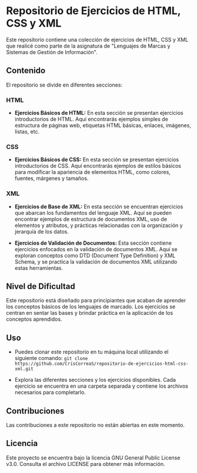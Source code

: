 # Repositorio de Ejercicios de HTML, CSS y XML
Este repositorio contiene una colección de ejercicios de HTML, CSS y XML que realicé como parte de la asignatura de "Lenguajes de Marcas y Sistemas de Gestión de Información".

## Contenido
El repositorio se divide en diferentes secciones:

### HTML
- **Ejercicios Básicos de HTML:** En esta sección se presentan ejercicios introductorios de HTML. Aquí encontrarás ejemplos simples de estructura de páginas web, etiquetas HTML básicas, enlaces, imágenes, listas, etc.

### CSS
- **Ejercicios Básicos de CSS:** En esta sección se presentan ejercicios introductorios de CSS. Aquí encontrarás ejemplos de estilos básicos para modificar la apariencia de elementos HTML, como colores, fuentes, márgenes y tamaños.

### XML
- **Ejercicios de Base de XML:** En esta sección se encuentran ejercicios que abarcan los fundamentos del lenguaje XML. Aquí se pueden encontrar ejemplos de estructura de documentos XML, uso de elementos y atributos, y prácticas relacionadas con la organización y jerarquía de los datos.

- **Ejercicios de Validación de Documentos:** Esta sección contiene ejercicios enfocados en la validación de documentos XML. Aquí se exploran conceptos como DTD (Document Type Definition) y XML Schema, y se practica la validación de documentos XML utilizando estas herramientas.

## Nivel de Dificultad
Este repositorio está diseñado para principiantes que acaban de aprender los conceptos básicos de los lenguajes de marcado. Los ejercicios se centran en sentar las bases y brindar práctica en la aplicación de los conceptos aprendidos.

## Uso
- Puedes clonar este repositorio en tu máquina local utilizando el siguiente comando:
`git clone https://github.com/CrisCorreaS/repositorio-de-ejercicios-html-css-xml.git`

- Explora las diferentes secciones y los ejercicios disponibles. Cada ejercicio se encuentra en una carpeta separada y contiene los archivos necesarios para completarlo.

## Contribuciones
Las contribuciones a este repositorio no están abiertas en este momento.

## Licencia
Este proyecto se encuentra bajo la licencia GNU General Public License v3.0. Consulta el archivo LICENSE para obtener más información.
